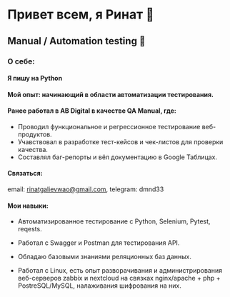 # Привет всем, я Ринат 👋

## Manual / Automation testing 🔎

### О себе:

#### Я пишу на Python

#### Мой опыт: начинающий в области автоматизации тестирования.
#### Ранее работал в AB Digital в качестве QA Manual, где:
* Проводил функциональное и регрессионное тестирование веб-продуктов.
* Учавствовал в разработке тест-кейсов и чек-листов для проверки качества.
* Составлял баг-репорты и вёл документацию в Google Таблицах.

#### Связаться: 
 email: rinatgalievwao@gmail.com, telegram: dmnd33

#### Мои навыки:

* Автоматизированное тестирование с Python, Selenium, Pytest, reqests.

* Работал с Swagger и Postman для тестирования API.

* Обладаю базовыми знаниями реляционных баз данных.

* Работал с Linux, есть опыт разворачивания и администрирования веб-серверов zabbix и nextcloud на связках nginx/apache + php + PostreSQL/MySQL, налаживания шифрования на них.
